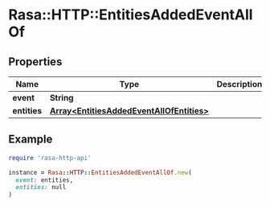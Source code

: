 # Rasa::HTTP::EntitiesAddedEventAllOf

## Properties

| Name | Type | Description | Notes |
| ---- | ---- | ----------- | ----- |
| **event** | **String** |  | [optional] |
| **entities** | [**Array&lt;EntitiesAddedEventAllOfEntities&gt;**](EntitiesAddedEventAllOfEntities.md) |  |  |

## Example

```ruby
require 'rasa-http-api'

instance = Rasa::HTTP::EntitiesAddedEventAllOf.new(
  event: entities,
  entities: null
)
```

